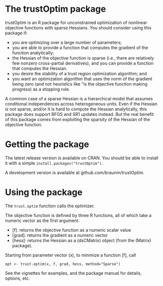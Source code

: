 <!-- README.md is generated from README.Rmd. Please edit that file -->
The trustOptim package
======================

trustOptim is an R package for unconstrained optimization of nonlinear objective functions with sparse Hessians. You should consider using this package if:

-   you are optimizing over a large number of parameters;
-   you are able to provide a function that computes the gradient of the function analytically;
-   the Hessian of the objective function is sparse (i.e., there are relatively few nonzero cross-partial derivatives), and you can provide a function that computes the Hessian.
-   you desire the stability of a trust region optimization algorithm; and
-   you want an optimization algorithm that uses the norm of the gradient being zero (and not heuristics like "is the objective function making progress) as a stopping rule.

A common case of a sparse Hessian is a hierarchical model that assumes conditional independences across heterogeneous units. Even if the Hessian is not sparse, and/or it is hard to compute the Hessian analytically, this package does support BFGS and SR1 updates instead. But the real benefit of this package comes from exploiting the sparsity of the Hessian of the objective function.

Getting the package
===================

The latest release version is available on CRAN. You should be able to install it with a simple `install.packages("trustOptim")`.

A development version is available at github.com/braunm/trustOptim.

Using the package
=================

The `trust.optim` function calls the optimizer.

The objective function is defined by three R functions, all of which take a numeric vector as the first argument.

-   \[f\]: returns the objective function as a numeric scalar value
-   \[grad\]: returns the gradient as a numeric vector
-   \[hess\]: returns the Hessian as a \(dsCMatrix\) object (from the \(Matrix\) package).

Starting from parameter vector \(x\), to minimize a function \[f\], call

    opt <- trust.optim(x, f, grad, hess, method="Sparse")

See the vignettes for examples, and the package manual for details, options, etc.
